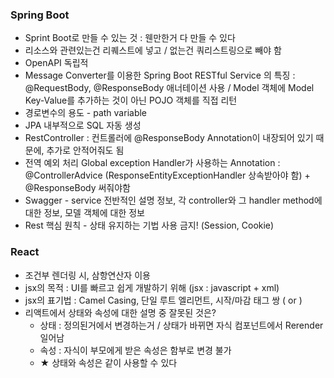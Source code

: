 ### Spring Boot
- Sprint Boot로 만들 수 있는 것 : 웬만한거 다 만들 수 있다
- 리소스와 관련있는건 리퀘스트에 넣고 / 없는건 쿼리스트링으로 빼야 함
- OpenAPI 독립적
- Message Converter를 이용한 Spring Boot RESTful Service 의 특징 : @RequestBody, @ResponseBody 애너테이션 사용 / Model 객체에 Model Key-Value를 추가하는 것이 아닌 POJO 객체를 직접 리턴
- 경로변수의 용도 - path variable
- JPA 내부적으로 SQL 자동 생성
- RestController : 컨트롤러에 @ResponseBody Annotation이 내장되어 있기 때문에, 추가로 안적어줘도 됨
- 전역 예외 처리 Global exception Handler가 사용하는 Annotation : @ControllerAdvice (ResponseEntityExceptionHandler 상속받아야 함) + @ResponseBody 써줘야함
- Swagger - service 전반적인 설명 정보, 각 controller와 그 handler method에 대한 정보, 모델 객체에 대한 정보
- Rest 핵심 원칙 - 상태 유지하는 기법 사용 금지! (Session, Cookie)

### React
- 조건부 렌더링 시, 삼항연산자 이용
- jsx의 목적 : UI를 빠르고 쉽게 개발하기 위해 (jsx : javascript + xml)
- jsx의 표기법 : Camel Casing, 단일 루트 엘리먼트, 시작/마감 태그 쌍 ( <A></A> or <A/> )
- 리액트에서 상태와 속성에 대한 설명 중 잘못된 것은?
    - 상태 : 정의된거에서 변경하는거 / 상태가 바뀌면 자식 컴포넌트에서 Rerender 일어남
    - 속성 : 자식이 부모에게 받은 속성은 함부로 변경 불가
    - ★ 상태와 속성은 같이 사용할 수 있다
